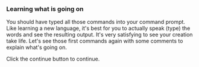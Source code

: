 ### Learning what is going on

You should have typed all those commands into your command prompt.
Like learning a new language, it's best for you to actually speak (type) the words
and see the resulting output. It's very satisfying to see your creation take life.
Let's see those first commands again with some comments to explain what's going on.

Click the continue button to continue.
